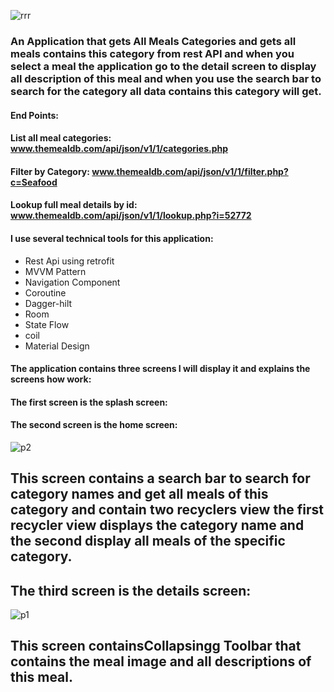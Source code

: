 

![rrr](https://github.com/rehamYahia/RecipsAPP/assets/63594588/fac0fbc2-3366-4798-9f6b-f19ecbba9914)





### An Application that gets All  Meals Categories and gets all meals contains this category from rest API and when you select a meal the application go to the detail screen to display all description of this meal and when you use the search bar to search for the category all data contains this category will get.
#### End Points:
#### List all meal categories: www.themealdb.com/api/json/v1/1/categories.php
#### Filter by Category: www.themealdb.com/api/json/v1/1/filter.php?c=Seafood
#### Lookup full meal details by id: www.themealdb.com/api/json/v1/1/lookup.php?i=52772
#### I use several technical tools for this application:
- Rest Api using retrofit
- MVVM Pattern
- Navigation Component
- Coroutine
- Dagger-hilt
- Room
- State Flow
- coil
- Material Design
#### The application contains three screens I will display it and explains the screens how work:
#### The first screen is the splash screen:
#### The second screen is the home screen:
![p2](https://github.com/rehamYahia/RecipsAPP/assets/63594588/570afe69-4299-4808-8945-67ae2d77ddca)
## This screen contains a search bar to search for category names and get all meals of this category and contain two recyclers view the first recycler view displays the category name and the second display all meals of the specific category.


## The third screen is the details screen:
  ![p1](https://github.com/rehamYahia/RecipsAPP/assets/63594588/43891cba-7b31-407f-929a-980c85bb4165)
  ## This screen containsCollapsingg Toolbar that contains the meal image and all descriptions of this meal.  

